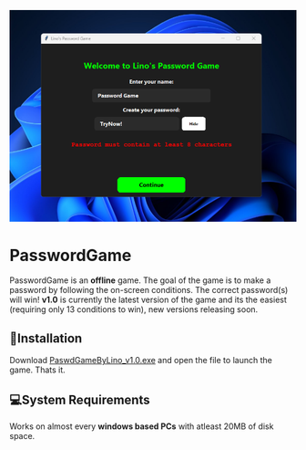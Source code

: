 ![Screenshot](https://github.com/LinoLV/PasswordGame/blob/main/screenshot.png)
# **PasswordGame**
PasswordGame is an **offline** game.
The goal of the game is to make a password by following the on-screen conditions. The correct password(s) will win!
**v1.0** is currently the latest version of the game and its the easiest (requiring only 13 conditions to win), new versions releasing soon. 
## **📝Installation**
Download [PaswdGameByLino_v1.0.exe](https://github.com/LinoLV/PasswordGame/releases/tag/v1.0) and open the file to launch the game. Thats it.
## **💻System Requirements**
Works on almost every **windows based PCs** with atleast 20MB of disk space.
